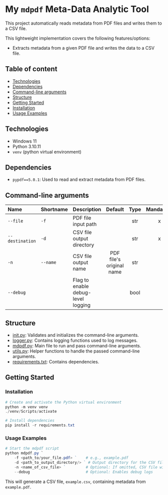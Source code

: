 # My `mdpdf` Meta-Data Analytic Tool

This project automatically reads metadata from PDF files and writes them to a CSV file.

This lightweight implementation covers the following features/options:

- Extracts metadata from a given PDF file and writes the data to a CSV file.

## Table of content

- [Technologies](#technologies)
- [Dependencies](#dependencies)
- [Command-line arguments](#command-line-arguments)
- [Structure](#structure)
- [Getting Started](#getting-started)
- [Installation](#installation)
- [Usage Examples](#usage-examples)

## Technologies

- Windows 11
- Python 3.10.11
- `venv` (python virtual environment)

## Dependencies

- `pypdf==5.0.1`: Used to read and extract metadata from PDF files.

## Command-line arguments

| Name | Shortname | Description | Default | Type | Mandatory |
| :--- | :--- | :--- | :---: | :---: | :---: |
| `--file` | `-f` | PDF file input path | | str | x |
| `--destination` | `-d` | CSV file output directory | | str | x |
| `-n` | `--name` | CSV file output name | PDF file's original name | str | |
| `--debug` | | Flag to enable debug-level logging | | bool | |

## Structure

- [init.py](./init.py): Validates and initializes the command-line arguments.
- [logger.py](./logger.py): Contains logging functions used to log messages.
- [mdpdf.py](./mdpdf.py): Main file to run and pass command-line arguments.
- [utils.py](./utils.py): Helper functions to handle the passed command-line arguments.
- [requirements.txt](./requirements.txt): Contains dependencies.

## Getting Started

### Installation

```powershell
# Create and activate the Python virtual environment
python -m venv venv
./venv/Scripts/activate

# Install dependencies
pip install -r requirements.txt
```

### Usage Examples

```powershell
# Start the mdpdf script
python mdpdf.py `
    -f <path_to/your_file.pdf> `    # e.g., example.pdf
    -d <path_to_output_directory/> ` # Output directory for the CSV file
    -n <name_of_csv_file> `         # Optional: If omitted, CSV file will be named after the PDF file
    --debug                         # Optional: Enables debug logs
```

This will generate a CSV file, `example.csv`, containing metadata from `example.pdf`.
